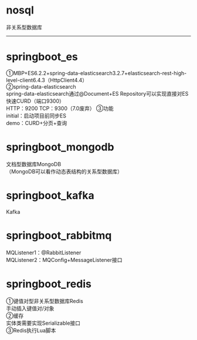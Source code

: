 # nosql
非关系型数据库<br>

************************************************************************************************************************

# springboot_es
①MBP+ES6.2.2+spring-data-elasticsearch3.2.7+elasticsearch-rest-high-level-client6.4.3（HttpClient4.4）<br>
②spring-data-elasticsearch<br>
spring-data-elasticsearch通过@Document+ES Repository可以实现直接对ES快速CURD（端口9300）<br>
HTTP：9200
TCP：9300（7.0废弃）
③功能<br>
initial：启动项目前同步ES<br>
demo：CURD+分页+查询<br>

# springboot_mongodb
文档型数据库MongoDB<br>
（MongoDB可以看作动态表结构的关系型数据库）<br>

# springboot_kafka
Kafka<br>

# springboot_rabbitmq
MQListener1：@RabbitListener<br>
MQListener2：MQConfig+MessageListener接口<br>

# springboot_redis
①键值对型非关系型数据库Redis<br>
手动插入键值对/对象<br>
②缓存<br>
实体类需要实现Serializable接口<br>
③Redis执行Lua脚本<br>
